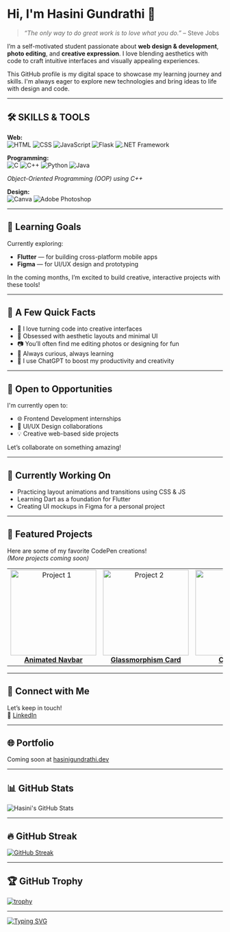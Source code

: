 # Hi, I'm Hasini Gundrathi 👋

> *“The only way to do great work is to love what you do.”* – Steve Jobs

I’m a self-motivated student passionate about **web design & development**, **photo editing**, and **creative expression**. I love blending aesthetics with code to craft intuitive interfaces and visually appealing experiences.

This GitHub profile is my digital space to showcase my learning journey and skills. I'm always eager to explore new technologies and bring ideas to life with design and code.

---

## 🛠 SKILLS & TOOLS

**Web:**  
![HTML](https://img.shields.io/badge/HTML-ffeb3b?style=for-the-badge&logo=html5&logoColor=a13232)
![CSS](https://img.shields.io/badge/CSS-ffeb3b?style=for-the-badge&logo=css3&logoColor=a13232)
![JavaScript](https://img.shields.io/badge/JavaScript-ffeb3b?style=for-the-badge&logo=javascript&logoColor=a13232)
![Flask](https://img.shields.io/badge/Flask-ffeb3b?style=for-the-badge&logo=flask&logoColor=a13232)
![.NET Framework](https://img.shields.io/badge/.NET_Framework-ffeb3b?style=for-the-badge&logo=dotnet&logoColor=a13232)

**Programming:**  
![C](https://img.shields.io/badge/C-ffeb3b?style=for-the-badge&logo=c&logoColor=a13232)
![C++](https://img.shields.io/badge/C++-ffeb3b?style=for-the-badge&logo=cpp&logoColor=a13232)
![Python](https://img.shields.io/badge/Python-ffeb3b?style=for-the-badge&logo=python&logoColor=a13232)
![Java](https://img.shields.io/badge/Java-ffeb3b?style=for-the-badge&logo=java&logoColor=a13232)

*Object-Oriented Programming (OOP) using C++*

**Design:**  
![Canva](https://img.shields.io/badge/Canva-ffeb3b?style=for-the-badge&logo=canva&logoColor=a13232)
![Adobe Photoshop](https://img.shields.io/badge/Adobe_Photoshop-ffeb3b?style=for-the-badge&logo=adobephotoshop&logoColor=a13232)

---

## 🎯 Learning Goals

Currently exploring:

- **Flutter** — for building cross-platform mobile apps  
- **Figma** — for UI/UX design and prototyping

In the coming months, I’m excited to build creative, interactive projects with these tools!

---

## 📌 A Few Quick Facts

- 🌱 I love turning code into creative interfaces  
- 🎨 Obsessed with aesthetic layouts and minimal UI  
- 📷 You’ll often find me editing photos or designing for fun  
- 🧠 Always curious, always learning  
- 🤖 I use ChatGPT to boost my productivity and creativity

---

## 💼 Open to Opportunities

I'm currently open to:

- 🌐 Frontend Development internships  
- 🎨 UI/UX Design collaborations  
- 💡 Creative web-based side projects  

Let’s collaborate on something amazing!

---

## 🔧 Currently Working On

- Practicing layout animations and transitions using CSS & JS  
- Learning Dart as a foundation for Flutter  
- Creating UI mockups in Figma for a personal project

---

## 🧹 Featured Projects

Here are some of my favorite CodePen creations!  
*(More projects coming soon)*

<table>
  <tr>
    <td align="center">
      <a href="https://codepen.io//pen/penid1" target="_blank">
        <img src="https://codepen.io/yourusername/pen/penid1/image/large.png" alt="Project 1" width="200"/><br>
        <b>Animated Navbar</b>
      </a>
    </td>
    <td align="center">
      <a href="https://codepen.io/yourusername/pen/penid2" target="_blank">
        <img src="https://codepen.io/yourusername/pen/penid2/image/large.png" alt="Project 2" width="200"/><br>
        <b>Glassmorphism Card</b>
      </a>
    </td>
    <td align="center">
      <a href="https://codepen.io/yourusername/pen/penid3" target="_blank">
        <img src="https://codepen.io/yourusername/pen/penid3/image/large.png" alt="Project 3" width="200"/><br>
        <b>CSS Loader</b>
      </a>
    </td>
  </tr>
</table>

<!--
Replace the href URLs (https://codepen.io/yourusername/pen/penidX) with your actual CodePen project links.
Replace the image URLs if you want custom thumbnails (the default is the pen's large preview).
You can add or remove columns as needed for your projects.
-->

---

## 🧡 Connect with Me

Let’s keep in touch!  
🔗 [LinkedIn](https://www.linkedin.com/in/your-linkedin-profile) <!-- Replace with your actual profile -->

---

## 🌐 Portfolio

Coming soon at [hasinigundrathi.dev](https://hasinigundrathi.dev)

---

## 📊 GitHub Stats

![Hasini's GitHub Stats](https://github-readme-stats.vercel.app/api?username=hasini-gundrathi&show_icons=true&theme=default)

---

## 🔥 GitHub Streak

[![GitHub Streak](https://streak-stats.demolab.com?user=hasini-gundrathi&theme=default)](https://git.io/streak-stats)

---

## 🏆 GitHub Trophy

[![trophy](https://github-profile-trophy.vercel.app/?username=hasini-gundrathi&margin-w=10)](https://github.com/ryo-ma/github-profile-trophy)

---

[![Typing SVG](https://readme-typing-svg.demolab.com?font=Poppins&pause=500&color=000000&width=435&lines=Thanks+for+visiting!!!;%E2%B8%9C(%EF%BD%A1%CB%83+%E1%B5%95+%CB%82+)%E2%B8%9D%E2%99%A1)](https://git.io/typing-svg)
